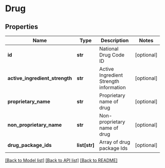 # Drug

## Properties
Name | Type | Description | Notes
------------ | ------------- | ------------- | -------------
**id** | **str** | National Drug Code ID | [optional] 
**active_ingredient_strength** | **str** | Active Ingredient Strength information | [optional] 
**proprietary_name** | **str** | Proprietary name of drug | [optional] 
**non_proprietary_name** | **str** | Non-proprietary name of drug | [optional] 
**drug_package_ids** | **list[str]** | Array of drug package Ids | [optional] 

[[Back to Model list]](../README.md#documentation-for-models) [[Back to API list]](../README.md#documentation-for-api-endpoints) [[Back to README]](../README.md)



